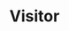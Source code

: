 ---
layout: default
title: Visitor
modified:
categories: behavioral
excerpt:
tags: []
image:
  feature:
  teaser: nav/400X250.png
  thumb:
---